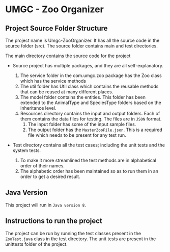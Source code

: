 # UMGC - Zoo Organizer #

## Project Source Folder Structure ##

The project name is Umgc-ZooOrganizer. It has all the source code in the source folder (src). The source folder contains main and test directories.

The main directory contains the source code for the project

* Source project has multiple packages, and they are all self-explanatory.
    1. The service folder in the com.umgc.zoo package has the Zoo class which has the service methods
    2. The util folder has Util class which contains the reusable methods that can be reused at many different places.
    3. The model folder contains the entities. This folder has been extended to the AnimalType and SpeciesType folders based on the inheritance level.
    4. Resources directory contains the input and output folders. Each of them contains the data files for testing. The files are in `JSON` format.
        1. The input folder has some of the input sample files.
        2. The output folder has the `MasterZooFile.json`. This is a required file which needs to be present for any test run.

* Test directory contains all the test cases; including the unit tests and the system tests.
    1. To make it more streamlined the test methods are in alphabetical order of their names.
    2. The alphabetic order has been maintained so as to run them in an order to get a desired result.


## Java Version ##
This project will run in `Java version 8`.


## Instructions to run the project ##
The project can be run by running the test classes present in the `ZooTest.java` class in the test directory.
The unit tests are present in the unittests folder of the project.
